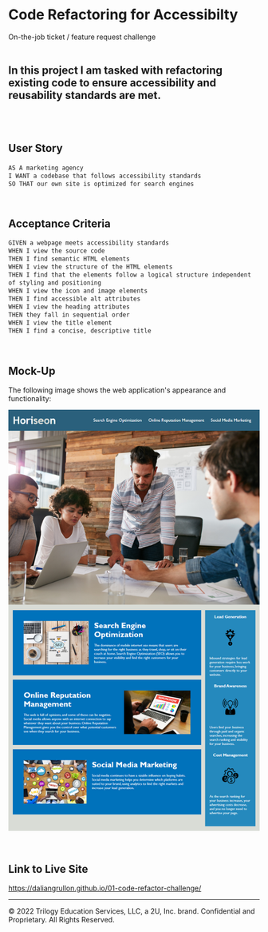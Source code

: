 # Code Refactoring for Accessibilty
On-the-job ticket / feature request challenge
<br/>
<br/>
## In this project I am tasked with refactoring existing code to ensure accessibility and reusability standards are met.
<br/>
<br/>

## User Story

```
AS A marketing agency
I WANT a codebase that follows accessibility standards
SO THAT our own site is optimized for search engines
```
<br/>

## Acceptance Criteria

```
GIVEN a webpage meets accessibility standards
WHEN I view the source code
THEN I find semantic HTML elements
WHEN I view the structure of the HTML elements
THEN I find that the elements follow a logical structure independent of styling and positioning
WHEN I view the icon and image elements
THEN I find accessible alt attributes
WHEN I view the heading attributes
THEN they fall in sequential order
WHEN I view the title element
THEN I find a concise, descriptive title
```
<br/>

## Mock-Up

The following image shows the web application's appearance and functionality:

![](./assets/images/website-mockup.png)

<br/>

## Link to Live Site

https://daliangrullon.github.io/01-code-refactor-challenge/

---
© 2022 Trilogy Education Services, LLC, a 2U, Inc. brand. Confidential and Proprietary. All Rights Reserved.
